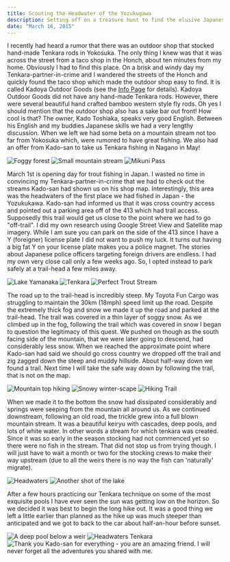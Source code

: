 ```yaml
---
title: Scouting the Headwater of the Yozukugawa
description: Setting off on a treasure hunt to find the elusive Japanese trout
date: "March 16, 2015"
---
```


<div class="text-lg m-2">
<p class="mb-2">I recently had heard a rumor that there was an outdoor shop that stocked hand-made Tenkara rods in Yokosuka. The only thing I knew was that it was across the street from a taco shop in the Honch, about ten minutes from my home. Obviously I had to find this place. On a brisk and windy day my Tenkara-partner-in-crime and I wandered the streets of the Honch and quickly found the taco shop which made the outdoor shop easy to find. It is called Kadoya Outdoor Goods (see the <a href="https://fallfishtenkara.com/tenkara-fishing-stores/">Info Page</a> for details). Kadoya Outdoor Goods did not have any hand-made Tenkara rods. However, there were several beautiful hand crafted bamboo western style fly rods. Oh yes I should mention that the outdoor shop also has a sake bar out front! How cool is that? The owner, Kado Toshiaka, speaks very good English. Between his English and my buddies Japanese skills we had a very lengthy discussion. When we left we had some beta on a mountain stream not too far from Yokosuka which, were rumored to have great fishing. We also had an offer from Kado-san to take us Tenkara fishing in Nagano in May!</p>

<img class="w-8/12 rounded-lg shadow-lg mx-auto" src="https://fallfish-tenkara-images.s3-us-west-1.amazonaws.com/FfT+-+Yozukugawa+Headwaters/C/Fog_Yozuku-River_Headwaters_Exploration.jpg" alt="Foggy forest" />

<img class="w-8/12 rounded-lg shadow-lg mx-auto" src="https://fallfish-tenkara-images.s3-us-west-1.amazonaws.com/FfT+-+Yozukugawa+Headwaters/C/Keiryu_Small-Mountain-Stream_Yozukugawa_Headwaters.jpg" alt="Small mountain stream" />

<img class="w-8/12 rounded-lg shadow-lg mx-auto" src="https://fallfish-tenkara-images.s3-us-west-1.amazonaws.com/FfT+-+Yozukugawa+Headwaters/C/Lake-Yamanaka_Mikuni-Pass.JPG" alt="Mikuni Pass" />

<p class="mt-2 mb-2">March 1st is opening day for trout fishing in Japan. I wasted no time in convincing my Tenkara-partner-in-crime that we had to check out the streams Kado-san had shown us on his shop map. Interestingly, this area was the headwaters of the first place we had fished in Japan - the Yozukukawa. Kado-san had informed us that it was cross country access and pointed out a parking area off of the 413 which had trail access. Supposedly this trail would get us close to the point where we had to go "off-trail". I did my own research using Google Street View and Satellite map imagery. While I am sure you can park on the side of the 413 since I have a Y (foreigner) license plate I did not want to push my luck. It turns out having a big fat Y on your license plate makes you a police magnet. The stories about Japanese police officers targeting foreign drivers are endless. I had my own very close call only a few weeks ago. So, I opted instead to park safely at a trail-head a few miles away.</p>

<img class="w-8/12 rounded-lg shadow-lg mx-auto" src="https://fallfish-tenkara-images.s3-us-west-1.amazonaws.com/FfT+-+Yozukugawa+Headwaters/C/Lake_Yamanaka_Mount-Fuji_Snow_Tenkara.jpg" alt="Lake Yamanaka" />

<img class="w-8/12 rounded-lg shadow-lg mx-auto" src="https://fallfish-tenkara-images.s3-us-west-1.amazonaws.com/FfT+-+Yozukugawa+Headwaters/C/Mount-Fuji_Yozukugawa_Tenkara.JPG" alt="Tenkara" />

<img class="w-8/12 rounded-lg shadow-lg mx-auto" src="https://fallfish-tenkara-images.s3-us-west-1.amazonaws.com/FfT+-+Yozukugawa+Headwaters/C/Perfect-Trout-Stream_Japan_Keiryu.jpg" alt="Perfect Trout Stream" />

<p class="mt-2 mb-2"> The road up to the trail-head is incredibly steep. My Toyota Fun Cargo was struggling to maintain the 30km (18mph) speed limit up the road. Despite the extremely thick fog and snow we made it up the road and parked at the trail-head. The trail was covered in a thin layer of soggy snow. As we climbed up in the fog, following the trail which was covered in snow I began to question the legitimacy of this quest. We pushed on though as the south facing side of the mountain, that we were later going to descend, had considerably less snow. When we reached the approximate point where Kado-san had said we should go cross country we dropped off the trail and zig zagged down the steep and muddy hillside. About half-way down we found a trail. Next time I will take the safe way down by following the trail, that is not on the map.</p>

<img class="w-8/12 rounded-lg shadow-lg mx-auto" src="https://fallfish-tenkara-images.s3-us-west-1.amazonaws.com/FfT+-+Yozukugawa+Headwaters/C/Shrine_Japan_Mountaintop_Hike_Fishing.jpg" alt="Mountain top hiking" />

<img class="w-8/12 rounded-lg shadow-lg mx-auto" src="https://fallfish-tenkara-images.s3-us-west-1.amazonaws.com/FfT+-+Yozukugawa+Headwaters/C/Snow_Yozuku-River_Lake-Tanazawa_Tenkara_Headwaters.jpg" alt="Snowy winter-scape" />

<img class="w-8/12 rounded-lg shadow-lg mx-auto" src="https://fallfish-tenkara-images.s3-us-west-1.amazonaws.com/FfT+-+Yozukugawa+Headwaters/C/Trail_Hiking_Yozukugawa_Tenkara_Headwaters.jpg" alt="Hiking Trail" />

<p class="mt-2 mb-2">When we made it to the bottom the snow had dissipated considerably and springs were seeping from the mountain all around us. As we continued downstream, following an old road, the trickle grew into a full blown mountain stream. It was a beautiful keiryu with cascades, deep pools, and lots of white water. In other words a stream for which tenkara was created. Since it was so early in the season stocking had not commenced yet so there were no fish in the stream. That did not stop us from trying though. I will just have to wait a month or two for the stocking crews to make their way upstream (due to all the weirs there is no way the fish can 'naturally' migrate).</p> 

<img class="w-8/12 rounded-lg shadow-lg mx-auto" src="https://fallfish-tenkara-images.s3-us-west-1.amazonaws.com/FfT+-+Yozukugawa+Headwaters/C/Yozukugawa_Moss_Japan.JPG" alt="Headwaters" />

<img class="w-8/12 rounded-lg shadow-lg mx-auto" src="https://fallfish-tenkara-images.s3-us-west-1.amazonaws.com/FfT+-+Yozukugawa+Headwaters/C/Yozukugawa_Yozuku-River_Headwaters_Lake-Tanazawa.jpg" alt="Another shot of the lake" />

<p class="mt-2">After a few hours practicing our Tenkara technique on some of the most exquisite pools I have ever seen the sun was getting low on the horizon. So we decided it was best to begin the long hike out. It was a good thing we left a little earlier than planned as the hike up was much steeper than anticipated and we got to back to the car about half-an-hour before sunset.</p>

<img class="w-8/12 rounded-lg shadow-lg mx-auto" src="https://fallfish-tenkara-images.s3-us-west-1.amazonaws.com/FfT+-+Yozukugawa+Headwaters/C/Weir_Deep-Pool_Fishing_Tenkara_Yamame.jpg" alt="A deep pool below a weir" />

<img class="w-8/12 rounded-lg shadow-lg mx-auto" src="https://fallfish-tenkara-images.s3-us-west-1.amazonaws.com/FfT+-+Yozukugawa+Headwaters/C/Yozuku-River_Headwaters.JPG" alt="Headwaters Tenkara" />

<img class="w-8/12 rounded-lg shadow-lg mx-auto" src="https://fallfish-tenkara-images.s3-us-west-1.amazonaws.com/FfT+-+Yozukugawa+Headwaters/C/Yozuku-River_Headwaters_Tenkara_Japan.JPG" alt="Thank you Kado-san for everything - you are an amazing friend. I will never forget all the adventures you shared with me." />
</div>